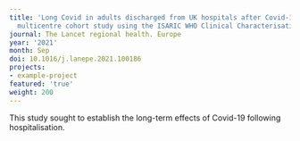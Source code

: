 ```yaml
---
title: 'Long Covid in adults discharged from UK hospitals after Covid-19: A prospective,
  multicentre cohort study using the ISARIC WHO Clinical Characterisation Protocol.'
journal: The Lancet regional health. Europe
year: '2021'
month: Sep
doi: 10.1016/j.lanepe.2021.100186
projects:
- example-project
featured: 'true'
weight: 200
---
```


This study sought to establish the long-term effects of Covid-19 following hospitalisation.